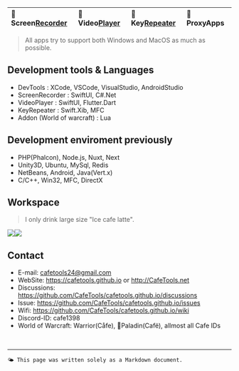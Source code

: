| 🐻 Screen[Recorder](/ScreenRecorder) | 🐯 Video[Player](/VideoPlayer) | 🐼 Key[Repeater](/KeyRepeater) | 🐥 ProxyApps |
|:----------|:----------|:----------|:----------|

> All apps try to support both Windows and MacOS as much as possible.


## Development tools & Languages
- DevTools : XCode, VSCode, VisualStudio, AndroidStudio
- ScreenRecorder : SwiftUI, C#.Net
- VideoPlayer : SwiftUI, Flutter.Dart
- KeyRepeater : Swift.Xib, MFC
- Addon (World of warcraft) : Lua


## Development enviroment previously
- PHP(Phalcon), Node.js, Nuxt, Next
- Unity3D, Ubuntu, MySql, Redis
- NetBeans, Android, Java(Vert.x)
- C/C++, Win32, MFC, DirectX


## Workspace
> I only drink large size "Ice cafe latte".

<div style="display: flex;">
    <div style="box-sizing: border-box;">
        <image src="images/cafe_desk.jpg"/>
    </div>
    <div style="box-sizing: border-box;">
        <image src="images/home_desk.jpg"/>
    </div>
</div>


## Contact
- E-mail: <cafetools24@gmail.com>
- WebSite: https://cafetools.github.io or http://CafeTools.net
- Discussions: https://github.com/CafeTools/cafetools.github.io/discussions
- Issue: https://github.com/CafeTools/cafetools.github.io/issues
- Wifi: https://github.com/CafeTools/cafetools.github.io/wiki
- Discord-ID: cafe1398
- World of Warcraft: Warrior(Cåfe), Paladin(Cafë), allmost all Cafe IDs
<br>

---
`🌤️ This page was written solely as a Markdown document.`


 